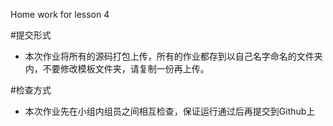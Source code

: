 Home work for lesson 4


#提交形式

- 本次作业将所有的源码打包上传，所有的作业都存到以自己名字命名的文件夹内，不要修改模板文件夹，请复制一份再上传。

#检查方式

- 本次作业先在小组内组员之间相互检查，保证运行通过后再提交到Github上



